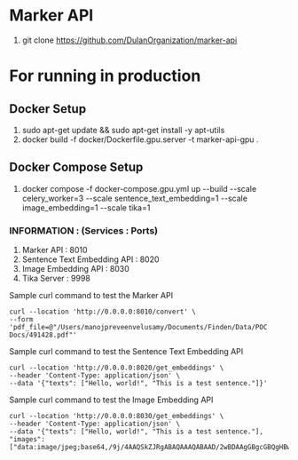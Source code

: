 # Marker API

1. git clone https://github.com/DulanOrganization/marker-api


# For running in production

## Docker Setup
1. sudo apt-get update && sudo apt-get install -y apt-utils
2. docker build -f docker/Dockerfile.gpu.server -t marker-api-gpu .

## Docker Compose Setup
1. docker compose -f docker-compose.gpu.yml up --build --scale celery_worker=3 --scale sentence_text_embedding=1 --scale image_embedding=1 --scale tika=1

### INFORMATION : (Services : Ports)

1. Marker API : 8010
2. Sentence Text Embedding API : 8020
3. Image Embedding API : 8030
4. Tika Server : 9998

Sample curl command to test the Marker API
```
curl --location 'http://0.0.0.0:8010/convert' \
--form 'pdf_file=@"/Users/manojpreveenvelusamy/Documents/Finden/Data/POC Docs/491428.pdf"'
```

Sample curl command to test the Sentence Text Embedding API
```
curl --location 'http://0.0.0.0:8020/get_embeddings' \
--header 'Content-Type: application/json' \
--data '{"texts": ["Hello, world!", "This is a test sentence."]}'
```

Sample curl command to test the Image Embedding API
```
curl --location 'http://0.0.0.0:8030/get_embeddings' \
--header 'Content-Type: application/json' \
--data '{"texts": ["Hello, world!", "This is a test sentence."], "images": ["data:image/jpeg;base64,/9j/4AAQSkZJRgABAQAAAQABAAD/2wBDAAgGBgcGBQgHBwcJCQgKDBQNDAsLDBkSEw8UHRofHh0aHBwgJC4nICIsIxwcKDcpLDAxNDQ0Hyc5PTgyPC4zNDL/2wBDAQkJCQwLDBgNDRgyIRwhMjIyMjIyMjIyMjIyMjIyMjIyMjIyMjIyMjIyMjIyMjIyMjIyMjIyMjIyMjIyMjIyMjL/wAARCAABAAEDASIAAhEBAxEB/8QAFQABAQAAAAAAAAAAAAAAAAAAAAf/xAAUEAEAAAAAAAAAAAAAAAAAAAAA/9oADAMBAAIRAxEAPwD/2Q=="]}'
```